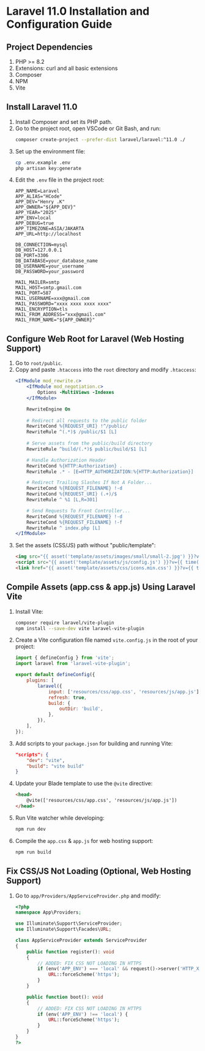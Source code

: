 # Laravel 11.0 Installation and Configuration Guide

## Project Dependencies

1. PHP >= 8.2
2. Extensions: curl and all basic extensions
3. Composer
4. NPM
5. Vite

## Install Laravel 11.0

1. Install Composer and set its PHP path.
2. Go to the project root, open VSCode or Git Bash, and run:
   ```bash
   composer create-project --prefer-dist laravel/laravel:^11.0 ./
   ```
3. Set up the environment file:
   ```bash
   cp .env.example .env
   php artisan key:generate
   ```
4. Edit the `.env` file in the project root:
   ```env
   APP_NAME=Laravel
   APP_ALIAS="HCode"
   APP_DEV="Henry .K"
   APP_OWNER="${APP_DEV}"
   APP_YEAR="2025"
   APP_ENV=local
   APP_DEBUG=true
   APP_TIMEZONE=ASIA/JAKARTA
   APP_URL=http://localhost
   
   DB_CONNECTION=mysql
   DB_HOST=127.0.0.1
   DB_PORT=3306
   DB_DATABASE=your_database_name
   DB_USERNAME=your_username
   DB_PASSWORD=your_password
   
   MAIL_MAILER=smtp
   MAIL_HOST=smtp.gmail.com
   MAIL_PORT=587
   MAIL_USERNAME=xxx@gmail.com
   MAIL_PASSWORD="xxxx xxxx xxxx xxxx"
   MAIL_ENCRYPTION=tls
   MAIL_FROM_ADDRESS="xxx@gmail.com"
   MAIL_FROM_NAME="${APP_OWNER}"
   ```

## Configure Web Root for Laravel (Web Hosting Support)

1. Go to `root/public`.
2. Copy and paste `.htaccess` into the `root` directory and modify `.htaccess`:
   ```apache
   <IfModule mod_rewrite.c>
       <IfModule mod_negotiation.c>
           Options -MultiViews -Indexes
       </IfModule>

       RewriteEngine On
       
       # Redirect all requests to the public folder
       RewriteCond %{REQUEST_URI} !^/public/
       RewriteRule ^(.*)$ /public/$1 [L]
       
       # Serve assets from the public/build directory
       RewriteRule ^build/(.*)$ public/build/$1 [L]

       # Handle Authorization Header
       RewriteCond %{HTTP:Authorization} .
       RewriteRule .* - [E=HTTP_AUTHORIZATION:%{HTTP:Authorization}]

       # Redirect Trailing Slashes If Not A Folder...
       RewriteCond %{REQUEST_FILENAME} !-d
       RewriteCond %{REQUEST_URI} (.+)/$
       RewriteRule ^ %1 [L,R=301]

       # Send Requests To Front Controller...
       RewriteCond %{REQUEST_FILENAME} !-d
       RewriteCond %{REQUEST_FILENAME} !-f
       RewriteRule ^ index.php [L]
   </IfModule>
   ```
3. Set the assets (CSS/JS) path without "public/template":
   ```html
   <img src="{{ asset('template/assets/images/small/small-2.jpg') }}?v={{ time() }}" class="card-img-top" loading="lazy" alt="...">
   <script src="{{ asset('template/assets/js/config.js') }}?v={{ time() }}"></script>
   <link href="{{ asset('template/assets/css/icons.min.css') }}?v={{ time() }}" rel="stylesheet" type="text/css" />
   ```

## Compile Assets (app.css & app.js) Using Laravel Vite

1. Install Vite:
   ```bash
   composer require laravel/vite-plugin
   npm install --save-dev vite laravel-vite-plugin
   ```
2. Create a Vite configuration file named `vite.config.js` in the root of your project:
   ```javascript
   import { defineConfig } from 'vite';
   import laravel from 'laravel-vite-plugin';

   export default defineConfig({
       plugins: [
           laravel({
               input: ['resources/css/app.css', 'resources/js/app.js'],
               refresh: true,
               build: {
                   outDir: 'build',
               },
           }),
       ],
   });
   ```
3. Add scripts to your `package.json` for building and running Vite:
   ```json
   "scripts": {
       "dev": "vite",
       "build": "vite build"
   }
   ```
4. Update your Blade template to use the `@vite` directive:
   ```html
   <head>
       @vite(['resources/css/app.css', 'resources/js/app.js'])
   </head>
   ```
5. Run Vite watcher while developing:
   ```bash
   npm run dev
   ```
6. Compile the `app.css` & `app.js` for web hosting support:
   ```bash
   npm run build
   ```

## Fix CSS/JS Not Loading (Optional, Web Hosting Support)

1. Go to `app/Providers/AppServiceProvider.php` and modify:
   ```php
   <?php
   namespace App\Providers;

   use Illuminate\Support\ServiceProvider;
   use Illuminate\Support\Facades\URL;

   class AppServiceProvider extends ServiceProvider
   {
       public function register(): void
       {
           // ADDED: FIX CSS NOT LOADING IN HTTPS
           if (env('APP_ENV') === 'local' && request()->server('HTTP_X_FORWARDED_PROTO') === 'https') {
               URL::forceScheme('https');
           }
       }

       public function boot(): void
       {
           // ADDED: FIX CSS NOT LOADING IN HTTPS
           if (env('APP_ENV') !== 'local') {
               URL::forceScheme('https');
           }
       }
   }
   ?>
   ```
